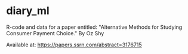 # diary_ml
R-code and data for a paper entitled:  "Alternative Methods for Studying Consumer Payment Choice." By Oz Shy

Available at: https://papers.ssrn.com/abstract=3176715 
